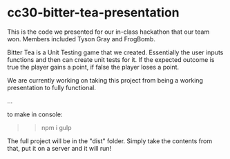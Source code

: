 # cc30-bitter-tea-presentation

This is the code we presented for our in-class hackathon that our team won. Members included Tyson Gray and FrogBomb.

Bitter Tea is a Unit Testing game that we created. Essentially the user inputs functions and then can create unit tests for it. If the expected outcome is true the player gains a point, if false the player loses a point.

We are currently working on taking this project from being a working presentation to fully functional.

…

to make in console:
>>  npm i
>>  gulp

The full project will be in the "dist" folder. Simply take the contents from that, put it on a server and it will run!
